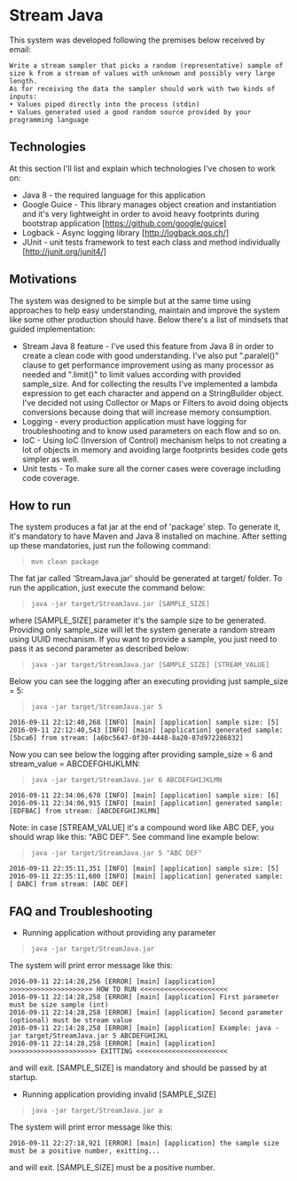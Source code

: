 # Stream Java
This system was developed following the premises below received by email:
```console
Write a stream sampler that picks a random (representative) sample of size k from a stream of values with unknown and possibly very large length.
As for receiving the data the sampler should work with two kinds of inputs:
• Values piped directly into the process (stdin)
• Values generated used a good random source provided by your programming language
```

## Technologies
At this section I'll list and explain which technologies I've chosen to work on:
* Java 8 - the required language for this application
* Google Guice - This library manages object creation and instantiation and it's very lightweight in order to avoid heavy  footprints during bootstrap application [https://github.com/google/guice]
* Logback - Async logging library [http://logback.qos.ch/]
* JUnit - unit tests framework to test each class and method individually [http://junit.org/junit4/]

## Motivations
The system was designed to be simple but at the same time using approaches to help easy understanding, maintain and improve the system like some other production should have. Below there's a list of mindsets that guided implementation:
* Stream Java 8 feature - I've used this feature from Java 8 in order to create a clean code with good understanding. I've also put ".paralel()" clause to get performance improvement using as many processor as needed and ".limit()" to limit values according with provided sample_size. And for collecting the results I've implemented a lambda expression to get each character and append on a StringBuilder object. I've decided not using Collector or Maps or Filters to avoid doing objects conversions because doing that will increase memory consumption.
* Logging - every production application must have logging for troubleshooting and to know used parameters on each flow and so on.
* IoC - Using IoC (Inversion of Control) mechanism helps to not creating a lot of objects in memory and avoiding large footprints besides code gets simpler as well. 
* Unit tests - To make sure all the corner cases were coverage including code coverage.

## How to run
The system produces a fat jar at the end of 'package' step. To generate it, it's mandatory to have Maven and Java 8 installed on machine. After setting up these mandatories, just run the following command:
> `mvn clean package`

The fat jar called 'StreamJava.jar' should be generated at target/ folder. To run the application, just execute the command below:
> `java -jar target/StreamJava.jar [SAMPLE_SIZE]`

where [SAMPLE_SIZE] parameter it's the sample size to be generated. Providing only sample_size will let the system generate a random stream using UUID mechanism. If you want to provide a sample, you just need to pass it as second parameter as described below:
> `java -jar target/StreamJava.jar [SAMPLE_SIZE] [STREAM_VALUE]`

Below you can see the logging after an executing providing just sample_size = 5:

> `java -jar target/StreamJava.jar 5`
```console
2016-09-11 22:12:40,268 [INFO] [main] [application] sample size: [5]
2016-09-11 22:12:40,543 [INFO] [main] [application] generated sample: [5bca6] from stream: [a6bc5647-0f30-4448-8a20-87d972286832]
```

Now you can see below the logging after providing sample_size = 6 and stream_value = ABCDEFGHIJKLMN:

> `java -jar target/StreamJava.jar 6 ABCDEFGHIJKLMN`
```console
2016-09-11 22:34:06,670 [INFO] [main] [application] sample size: [6]
2016-09-11 22:34:06,915 [INFO] [main] [application] generated sample: [EDFBAC] from stream: [ABCDEFGHIJKLMN]
```

Note: in case [STREAM_VALUE] it's a compound word like ABC DEF, you should wrap like this: "ABC DEF". See command line example below:

> `java -jar target/StreamJava.jar 5 "ABC DEF"`
```console
2016-09-11 22:35:11,351 [INFO] [main] [application] sample size: [5]
2016-09-11 22:35:11,600 [INFO] [main] [application] generated sample: [ DABC] from stream: [ABC DEF]
```


## FAQ and Troubleshooting
* Running application without providing any parameter 

> `java -jar target/StreamJava.jar`

The system will print error message like this:

```console
2016-09-11 22:14:28,256 [ERROR] [main] [application] >>>>>>>>>>>>>>>>>>>>> HOW TO RUN <<<<<<<<<<<<<<<<<<<<<<
2016-09-11 22:14:28,258 [ERROR] [main] [application] First parameter must be size sample (int) 
2016-09-11 22:14:28,258 [ERROR] [main] [application] Second parameter (optional) must be stream value 
2016-09-11 22:14:28,258 [ERROR] [main] [application] Example: java -jar target/StreamJava.jar 5 ABCDEFGHIJKL
2016-09-11 22:14:28,258 [ERROR] [main] [application] >>>>>>>>>>>>>>>>>>>>>> EXITTING <<<<<<<<<<<<<<<<<<<<<<<
```
and will exit. [SAMPLE_SIZE] is mandatory and should be passed by at startup.

* Running application providing invalid [SAMPLE_SIZE]

> `java -jar target/StreamJava.jar a`

The system will print error message like this:

```console
2016-09-11 22:27:18,921 [ERROR] [main] [application] the sample size must be a positive number, exitting...
```
and will exit. [SAMPLE_SIZE] must be a positive number.